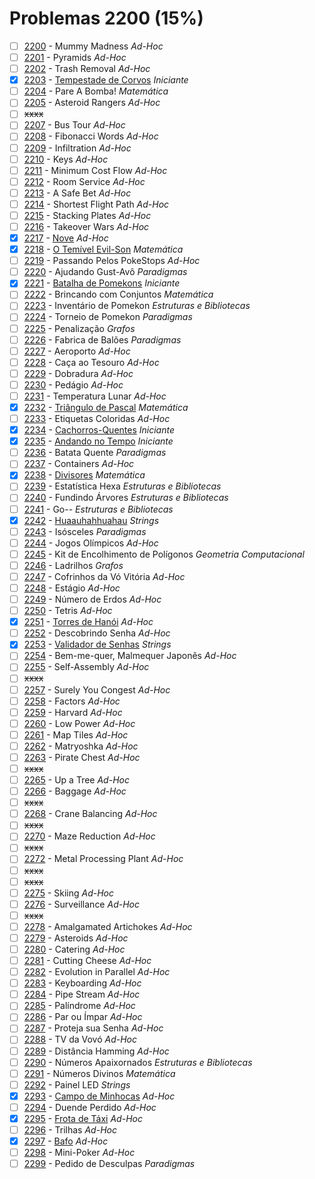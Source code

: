 # Problemas 2200 (15%)

  - [ ]  [2200](https://www.beecrowd.com.br/judge/pt/problems/view/2200) - Mummy Madness *Ad-Hoc*
  - [ ]  [2201](https://www.beecrowd.com.br/judge/pt/problems/view/2201) - Pyramids *Ad-Hoc*
  - [ ]  [2202](https://www.beecrowd.com.br/judge/pt/problems/view/2202) - Trash Removal *Ad-Hoc*
  - [x]  [2203](https://www.beecrowd.com.br/judge/pt/problems/view/2203) - [Tempestade de Corvos](https://github.com/potigol/beecrowd/blob/master/src/2200/2203.poti) *Iniciante*
  - [ ]  [2204](https://www.beecrowd.com.br/judge/pt/problems/view/2204) - Pare A Bomba! *Matemática*
  - [ ]  [2205](https://www.beecrowd.com.br/judge/pt/problems/view/2205) - Asteroid Rangers *Ad-Hoc*
  - [ ] ~~xxxx~~
  - [ ]  [2207](https://www.beecrowd.com.br/judge/pt/problems/view/2207) - Bus Tour *Ad-Hoc*
  - [ ]  [2208](https://www.beecrowd.com.br/judge/pt/problems/view/2208) - Fibonacci Words *Ad-Hoc*
  - [ ]  [2209](https://www.beecrowd.com.br/judge/pt/problems/view/2209) - Infiltration *Ad-Hoc*
  - [ ]  [2210](https://www.beecrowd.com.br/judge/pt/problems/view/2210) - Keys *Ad-Hoc*
  - [ ]  [2211](https://www.beecrowd.com.br/judge/pt/problems/view/2211) - Minimum Cost Flow *Ad-Hoc*
  - [ ]  [2212](https://www.beecrowd.com.br/judge/pt/problems/view/2212) - Room Service *Ad-Hoc*
  - [ ]  [2213](https://www.beecrowd.com.br/judge/pt/problems/view/2213) - A Safe Bet *Ad-Hoc*
  - [ ]  [2214](https://www.beecrowd.com.br/judge/pt/problems/view/2214) - Shortest Flight Path *Ad-Hoc*
  - [ ]  [2215](https://www.beecrowd.com.br/judge/pt/problems/view/2215) - Stacking Plates *Ad-Hoc*
  - [ ]  [2216](https://www.beecrowd.com.br/judge/pt/problems/view/2216) - Takeover Wars *Ad-Hoc*
  - [x]  [2217](https://www.beecrowd.com.br/judge/pt/problems/view/2217) - [Nove](https://github.com/potigol/beecrowd/blob/master/src/2200/2217.poti) *Ad-Hoc*
  - [x]  [2218](https://www.beecrowd.com.br/judge/pt/problems/view/2218) - [O Temível Evil-Son](https://github.com/potigol/beecrowd/blob/master/src/2200/2218.poti) *Matemática*
  - [ ]  [2219](https://www.beecrowd.com.br/judge/pt/problems/view/2219) - Passando Pelos PokeStops *Ad-Hoc*
  - [ ]  [2220](https://www.beecrowd.com.br/judge/pt/problems/view/2220) - Ajudando Gust-Avô *Paradigmas*
  - [x]  [2221](https://www.beecrowd.com.br/judge/pt/problems/view/2221) - [Batalha de Pomekons](https://github.com/potigol/beecrowd/blob/master/src/2200/2221.poti) *Iniciante*
  - [ ]  [2222](https://www.beecrowd.com.br/judge/pt/problems/view/2222) - Brincando com Conjuntos *Matemática*
  - [ ]  [2223](https://www.beecrowd.com.br/judge/pt/problems/view/2223) - Inventário de Pomekon *Estruturas e Bibliotecas*
  - [ ]  [2224](https://www.beecrowd.com.br/judge/pt/problems/view/2224) - Torneio de Pomekon *Paradigmas*
  - [ ]  [2225](https://www.beecrowd.com.br/judge/pt/problems/view/2225) - Penalização *Grafos*
  - [ ]  [2226](https://www.beecrowd.com.br/judge/pt/problems/view/2226) - Fabrica de Balões *Paradigmas*
  - [ ]  [2227](https://www.beecrowd.com.br/judge/pt/problems/view/2227) - Aeroporto *Ad-Hoc*
  - [ ]  [2228](https://www.beecrowd.com.br/judge/pt/problems/view/2228) - Caça ao Tesouro *Ad-Hoc*
  - [ ]  [2229](https://www.beecrowd.com.br/judge/pt/problems/view/2229) - Dobradura *Ad-Hoc*
  - [ ]  [2230](https://www.beecrowd.com.br/judge/pt/problems/view/2230) - Pedágio *Ad-Hoc*
  - [ ]  [2231](https://www.beecrowd.com.br/judge/pt/problems/view/2231) - Temperatura Lunar *Ad-Hoc*
  - [x]  [2232](https://www.beecrowd.com.br/judge/pt/problems/view/2232) - [Triângulo de Pascal](https://github.com/potigol/beecrowd/blob/master/src/2200/2232.poti) *Matemática*
  - [ ]  [2233](https://www.beecrowd.com.br/judge/pt/problems/view/2233) - Etiquetas Coloridas *Ad-Hoc*
  - [x]  [2234](https://www.beecrowd.com.br/judge/pt/problems/view/2234) - [Cachorros-Quentes](https://github.com/potigol/beecrowd/blob/master/src/2200/2234.poti) *Iniciante*
  - [x]  [2235](https://www.beecrowd.com.br/judge/pt/problems/view/2235) - [Andando no Tempo](https://github.com/potigol/beecrowd/blob/master/src/2200/2235.poti) *Iniciante*
  - [ ]  [2236](https://www.beecrowd.com.br/judge/pt/problems/view/2236) - Batata Quente *Paradigmas*
  - [ ]  [2237](https://www.beecrowd.com.br/judge/pt/problems/view/2237) - Containers *Ad-Hoc*
  - [x]  [2238](https://www.beecrowd.com.br/judge/pt/problems/view/2238) - [Divisores](https://github.com/potigol/beecrowd/blob/master/src/2200/2238.poti) *Matemática*
  - [ ]  [2239](https://www.beecrowd.com.br/judge/pt/problems/view/2239) - Estatística Hexa *Estruturas e Bibliotecas*
  - [ ]  [2240](https://www.beecrowd.com.br/judge/pt/problems/view/2240) - Fundindo Árvores *Estruturas e Bibliotecas*
  - [ ]  [2241](https://www.beecrowd.com.br/judge/pt/problems/view/2241) - Go-- *Estruturas e Bibliotecas*
  - [x]  [2242](https://www.beecrowd.com.br/judge/pt/problems/view/2242) - [Huaauhahhuahau](https://github.com/potigol/beecrowd/blob/master/src/2200/2242.poti) *Strings*
  - [ ]  [2243](https://www.beecrowd.com.br/judge/pt/problems/view/2243) - Isósceles *Paradigmas*
  - [ ]  [2244](https://www.beecrowd.com.br/judge/pt/problems/view/2244) - Jogos Olímpicos *Ad-Hoc*
  - [ ]  [2245](https://www.beecrowd.com.br/judge/pt/problems/view/2245) - Kit de Encolhimento de Polígonos *Geometria Computacional*
  - [ ]  [2246](https://www.beecrowd.com.br/judge/pt/problems/view/2246) - Ladrilhos *Grafos*
  - [ ]  [2247](https://www.beecrowd.com.br/judge/pt/problems/view/2247) - Cofrinhos da Vó Vitória *Ad-Hoc*
  - [ ]  [2248](https://www.beecrowd.com.br/judge/pt/problems/view/2248) - Estágio *Ad-Hoc*
  - [ ]  [2249](https://www.beecrowd.com.br/judge/pt/problems/view/2249) - Número de Erdos *Ad-Hoc*
  - [ ]  [2250](https://www.beecrowd.com.br/judge/pt/problems/view/2250) - Tetris *Ad-Hoc*
  - [x]  [2251](https://www.beecrowd.com.br/judge/pt/problems/view/2251) - [Torres de Hanói](https://github.com/potigol/beecrowd/blob/master/src/2200/2251.poti) *Ad-Hoc*
  - [ ]  [2252](https://www.beecrowd.com.br/judge/pt/problems/view/2252) - Descobrindo Senha *Ad-Hoc*
  - [x]  [2253](https://www.beecrowd.com.br/judge/pt/problems/view/2253) - [Validador de Senhas](https://github.com/potigol/beecrowd/blob/master/src/2200/2253.poti) *Strings*
  - [ ]  [2254](https://www.beecrowd.com.br/judge/pt/problems/view/2254) - Bem-me-quer, Malmequer Japonês *Ad-Hoc*
  - [ ]  [2255](https://www.beecrowd.com.br/judge/pt/problems/view/2255) - Self-Assembly *Ad-Hoc*
  - [ ] ~~xxxx~~
  - [ ]  [2257](https://www.beecrowd.com.br/judge/pt/problems/view/2257) - Surely You Congest *Ad-Hoc*
  - [ ]  [2258](https://www.beecrowd.com.br/judge/pt/problems/view/2258) - Factors *Ad-Hoc*
  - [ ]  [2259](https://www.beecrowd.com.br/judge/pt/problems/view/2259) - Harvard *Ad-Hoc*
  - [ ]  [2260](https://www.beecrowd.com.br/judge/pt/problems/view/2260) - Low Power *Ad-Hoc*
  - [ ]  [2261](https://www.beecrowd.com.br/judge/pt/problems/view/2261) - Map Tiles *Ad-Hoc*
  - [ ]  [2262](https://www.beecrowd.com.br/judge/pt/problems/view/2262) - Matryoshka *Ad-Hoc*
  - [ ]  [2263](https://www.beecrowd.com.br/judge/pt/problems/view/2263) - Pirate Chest *Ad-Hoc*
  - [ ] ~~xxxx~~
  - [ ]  [2265](https://www.beecrowd.com.br/judge/pt/problems/view/2265) - Up a Tree *Ad-Hoc*
  - [ ]  [2266](https://www.beecrowd.com.br/judge/pt/problems/view/2266) - Baggage *Ad-Hoc*
  - [ ] ~~xxxx~~
  - [ ]  [2268](https://www.beecrowd.com.br/judge/pt/problems/view/2268) - Crane Balancing *Ad-Hoc*
  - [ ] ~~xxxx~~
  - [ ]  [2270](https://www.beecrowd.com.br/judge/pt/problems/view/2270) - Maze Reduction *Ad-Hoc*
  - [ ] ~~xxxx~~
  - [ ]  [2272](https://www.beecrowd.com.br/judge/pt/problems/view/2272) - Metal Processing Plant *Ad-Hoc*
  - [ ] ~~xxxx~~
  - [ ] ~~xxxx~~
  - [ ]  [2275](https://www.beecrowd.com.br/judge/pt/problems/view/2275) - Skiing *Ad-Hoc*
  - [ ]  [2276](https://www.beecrowd.com.br/judge/pt/problems/view/2276) - Surveillance *Ad-Hoc*
  - [ ] ~~xxxx~~
  - [ ]  [2278](https://www.beecrowd.com.br/judge/pt/problems/view/2278) - Amalgamated Artichokes *Ad-Hoc*
  - [ ]  [2279](https://www.beecrowd.com.br/judge/pt/problems/view/2279) - Asteroids *Ad-Hoc*
  - [ ]  [2280](https://www.beecrowd.com.br/judge/pt/problems/view/2280) - Catering *Ad-Hoc*
  - [ ]  [2281](https://www.beecrowd.com.br/judge/pt/problems/view/2281) - Cutting Cheese *Ad-Hoc*
  - [ ]  [2282](https://www.beecrowd.com.br/judge/pt/problems/view/2282) - Evolution in Parallel *Ad-Hoc*
  - [ ]  [2283](https://www.beecrowd.com.br/judge/pt/problems/view/2283) - Keyboarding *Ad-Hoc*
  - [ ]  [2284](https://www.beecrowd.com.br/judge/pt/problems/view/2284) - Pipe Stream *Ad-Hoc*
  - [ ]  [2285](https://www.beecrowd.com.br/judge/pt/problems/view/2285) - Palíndrome *Ad-Hoc*
  - [ ]  [2286](https://www.beecrowd.com.br/judge/pt/problems/view/2286) - Par ou Ímpar *Ad-Hoc*
  - [ ]  [2287](https://www.beecrowd.com.br/judge/pt/problems/view/2287) - Proteja sua Senha *Ad-Hoc*
  - [ ]  [2288](https://www.beecrowd.com.br/judge/pt/problems/view/2288) - TV da Vovó *Ad-Hoc*
  - [ ]  [2289](https://www.beecrowd.com.br/judge/pt/problems/view/2289) - Distância Hamming *Ad-Hoc*
  - [ ]  [2290](https://www.beecrowd.com.br/judge/pt/problems/view/2290) - Números Apaixornados *Estruturas e Bibliotecas*
  - [ ]  [2291](https://www.beecrowd.com.br/judge/pt/problems/view/2291) - Números Divinos *Matemática*
  - [ ]  [2292](https://www.beecrowd.com.br/judge/pt/problems/view/2292) - Painel LED *Strings*
  - [x]  [2293](https://www.beecrowd.com.br/judge/pt/problems/view/2293) - [Campo de Minhocas](https://github.com/potigol/beecrowd/blob/master/src/2200/2293.poti) *Ad-Hoc*
  - [ ]  [2294](https://www.beecrowd.com.br/judge/pt/problems/view/2294) - Duende Perdido *Ad-Hoc*
  - [x]  [2295](https://www.beecrowd.com.br/judge/pt/problems/view/2295) - [Frota de Táxi](https://github.com/potigol/beecrowd/blob/master/src/2200/2295.poti) *Ad-Hoc*
  - [ ]  [2296](https://www.beecrowd.com.br/judge/pt/problems/view/2296) - Trilhas *Ad-Hoc*
  - [x]  [2297](https://www.beecrowd.com.br/judge/pt/problems/view/2297) - [Bafo](https://github.com/potigol/beecrowd/blob/master/src/2200/2297.poti) *Ad-Hoc*
  - [ ]  [2298](https://www.beecrowd.com.br/judge/pt/problems/view/2298) - Mini-Poker *Ad-Hoc*
  - [ ]  [2299](https://www.beecrowd.com.br/judge/pt/problems/view/2299) - Pedido de Desculpas *Paradigmas*